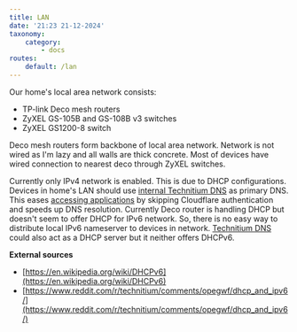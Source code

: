 ```yaml
---
title: LAN
date: '21:23 21-12-2024'
taxonomy:
    category:
        - docs
routes:
    default: /lan
---
```


Our home's local area network consists:

* TP-link Deco mesh routers
* ZyXEL GS-105B and GS-108B v3 switches
* ZyXEL GS1200-8 switch

Deco mesh routers form backbone of local area network. Network is not wired as I'm lazy and all walls are thick concrete. Most of devices have wired connection to nearest deco through ZyXEL switches.

Currently only IPv4 network is enabled. This is due to DHCP configurations. Devices in home's LAN should use [internal Technitium DNS](/technitium-dns) as primary DNS. This eases [accessing applications](/access-to-applications) by skipping Cloudflare authentication and speeds up DNS resolution. Currently Deco router is handling DHCP but doesn't seem to offer DHCP for IPv6 network. So, there is no easy way to distribute local IPv6 nameserver to devices in network. [Technitium DNS](/technitium-dns) could also act as a DHCP server but it neither offers DHCPv6.

**External sources**
* [https://en.wikipedia.org/wiki/DHCPv6](https://en.wikipedia.org/wiki/DHCPv6)
* [https://www.reddit.com/r/technitium/comments/opegwf/dhcp_and_ipv6/](https://www.reddit.com/r/technitium/comments/opegwf/dhcp_and_ipv6/)